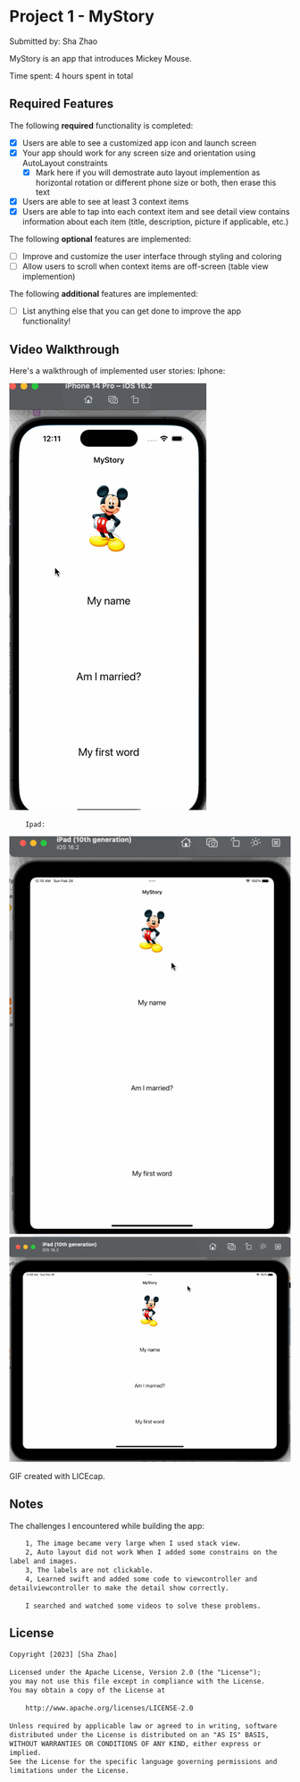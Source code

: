 # Project 1 - MyStory

Submitted by: Sha Zhao

MyStory is an app that introduces Mickey Mouse.

Time spent: 4 hours spent in total

## Required Features

The following **required** functionality is completed:

- [x] Users are able to see a customized app icon and launch screen
- [x] Your app should work for any screen size and orientation using AutoLayout constraints
  - [x] Mark here if you will demostrate auto layout implemention as horizontal rotation or different phone size or both, then erase this text
- [x] Users are able to see at least 3 context items
- [x] Users are able to tap into each context item and see detail view contains information about each item (title, description, picture if applicable, etc.)
 
The following **optional** features are implemented:

- [ ] Improve and customize the user interface through styling and coloring
- [ ] Allow users to scroll when context items are off-screen (table view implemention)

The following **additional** features are implemented:

- [ ] List anything else that you can get done to improve the app functionality!

## Video Walkthrough

Here's a walkthrough of implemented user stories:
        Iphone:

<img src='https://github.com/ZSS57/Codepath-MyStory/blob/main/MyStoryGIF-iphone-1.gif' title='Video Walkthrough' width='' alt='Video Walkthrough' />

        Ipad:
    
<img src='https://github.com/ZSS57/Codepath-MyStory/blob/main/MyStoryGIF-ipad-1.gif' title='Video Walkthrough' width='' alt='Video Walkthrough' />

<img src='https://github.com/ZSS57/Codepath-MyStory/blob/main/MyStoryGIF-ipad-2.gif' title='Video Walkthrough' width='' alt='Video Walkthrough' />

GIF created with LICEcap.


## Notes

The challenges I encountered while building the app:

        1, The image became very large when I used stack view. 
        2, Auto layout did not work When I added some constrains on the label and images.
        3, The labels are not clickable. 
        4, Learned swift and added some code to viewcontroller and detailviewcontroller to make the detail show correctly.

        I searched and watched some videos to solve these problems.

## License

    Copyright [2023] [Sha Zhao]

    Licensed under the Apache License, Version 2.0 (the "License");
    you may not use this file except in compliance with the License.
    You may obtain a copy of the License at

        http://www.apache.org/licenses/LICENSE-2.0

    Unless required by applicable law or agreed to in writing, software
    distributed under the License is distributed on an "AS IS" BASIS,
    WITHOUT WARRANTIES OR CONDITIONS OF ANY KIND, either express or implied.
    See the License for the specific language governing permissions and
    limitations under the License.
